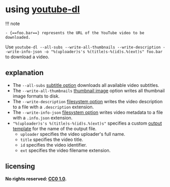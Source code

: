 # using [youtube-dl]

!!! note
    
    - {==foo.bar==} represents the URL of the YouTube video to be downloaded.

Use `youtube-dl --all-subs --write-all-thumbnails --write-description --write-info-json -o "%(uploader)s's %(title)s-%(id)s.%(ext)s" foo.bar` to download a video.

## explanation

- The `--all-subs` [subtitle option](https://github.com/rg3/youtube-dl/blob/master/README.md#subtitle-options) downloads all available video subtitles.
- The `--write-all-thumbnails` [thumbnail image](https://github.com/rg3/youtube-dl/blob/master/README.md#thumbnail-images) option writes all thumbnail image formats to disk.
- The `--write-description` [filesystem option](https://github.com/rg3/youtube-dl/blob/master/README.md#filesystem-options) writes the video description to a file with a `.description` extension.
- The `--write-info-json` [filesystem option](https://github.com/rg3/youtube-dl/blob/master/README.md#filesystem-options) writes video metadata to a file with a `.info.json` extension.
- `"%(uploader)s's %(title)s-%(id)s.%(ext)s"` specifies a custom [output template](https://github.com/rg3/youtube-dl/blob/master/README.md#output-template) for the name of the output file.
    - `uploader` specifies the video uploader's full name.
    - `title` specifies the video title.
    - `id` specifies the video identifier.
    - `ext` specifies the video filename extension.

## licensing
**No rights reserved: [CC0 1.0](https://creativecommons.org/publicdomain/zero/1.0/).**

[youtube-dl]: https://rg3.github.io/youtube-dl/
